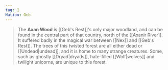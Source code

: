 ```yaml
---
tag: 🌲
Nation: Geb
---
```

> The **Axan Wood** is [[Geb's Rest]]'s only major woodland, and can be found in the central part of that country, north of the [[Axanir River]]. It suffered badly in the magical war between [[Nex]] and [[Geb's Rest]]. The trees of this twisted forest are all either dead or [[Undead|undead]], and it is home to many strange creatures. Some, such as ghostly [[Dryad|dryads]], hate-filled [[Wolf|wolves]] and twilight unicorns, are unique to this forest.







